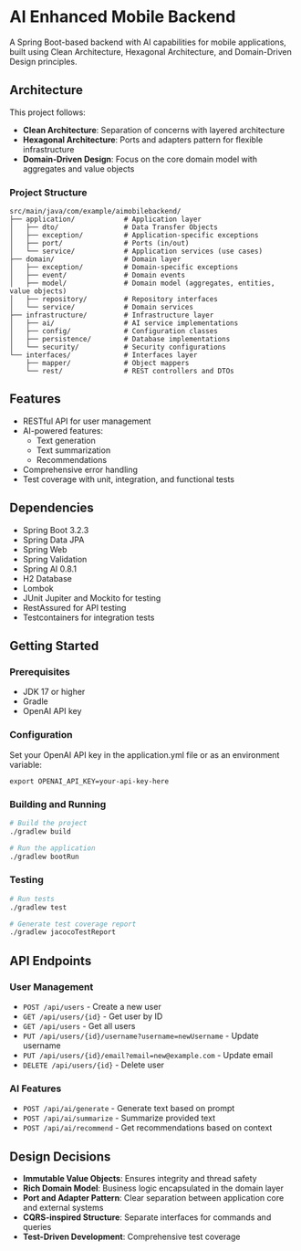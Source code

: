 # AI Enhanced Mobile Backend

A Spring Boot-based backend with AI capabilities for mobile applications, built using Clean Architecture, Hexagonal Architecture, and Domain-Driven Design principles.

## Architecture

This project follows:
- **Clean Architecture**: Separation of concerns with layered architecture
- **Hexagonal Architecture**: Ports and adapters pattern for flexible infrastructure
- **Domain-Driven Design**: Focus on the core domain model with aggregates and value objects

### Project Structure

```
src/main/java/com/example/aimobilebackend/
├── application/            # Application layer
│   ├── dto/                # Data Transfer Objects
│   ├── exception/          # Application-specific exceptions
│   ├── port/               # Ports (in/out)
│   └── service/            # Application services (use cases)
├── domain/                 # Domain layer
│   ├── exception/          # Domain-specific exceptions
│   ├── event/              # Domain events
│   ├── model/              # Domain model (aggregates, entities, value objects)
│   ├── repository/         # Repository interfaces
│   └── service/            # Domain services
├── infrastructure/         # Infrastructure layer
│   ├── ai/                 # AI service implementations
│   ├── config/             # Configuration classes
│   ├── persistence/        # Database implementations
│   └── security/           # Security configurations
└── interfaces/             # Interfaces layer
    ├── mapper/             # Object mappers
    └── rest/               # REST controllers and DTOs
```

## Features

- RESTful API for user management
- AI-powered features:
  - Text generation
  - Text summarization
  - Recommendations
- Comprehensive error handling
- Test coverage with unit, integration, and functional tests

## Dependencies

- Spring Boot 3.2.3
- Spring Data JPA
- Spring Web
- Spring Validation
- Spring AI 0.8.1
- H2 Database
- Lombok
- JUnit Jupiter and Mockito for testing
- RestAssured for API testing
- Testcontainers for integration tests

## Getting Started

### Prerequisites

- JDK 17 or higher
- Gradle
- OpenAI API key

### Configuration

Set your OpenAI API key in the application.yml file or as an environment variable:

```
export OPENAI_API_KEY=your-api-key-here
```

### Building and Running

```bash
# Build the project
./gradlew build

# Run the application
./gradlew bootRun
```

### Testing

```bash
# Run tests
./gradlew test

# Generate test coverage report
./gradlew jacocoTestReport
```

## API Endpoints

### User Management

- `POST /api/users` - Create a new user
- `GET /api/users/{id}` - Get user by ID
- `GET /api/users` - Get all users
- `PUT /api/users/{id}/username?username=newUsername` - Update username
- `PUT /api/users/{id}/email?email=new@example.com` - Update email
- `DELETE /api/users/{id}` - Delete user

### AI Features

- `POST /api/ai/generate` - Generate text based on prompt
- `POST /api/ai/summarize` - Summarize provided text
- `POST /api/ai/recommend` - Get recommendations based on context

## Design Decisions

- **Immutable Value Objects**: Ensures integrity and thread safety
- **Rich Domain Model**: Business logic encapsulated in the domain layer
- **Port and Adapter Pattern**: Clear separation between application core and external systems
- **CQRS-inspired Structure**: Separate interfaces for commands and queries
- **Test-Driven Development**: Comprehensive test coverage